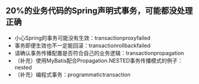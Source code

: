 ## 20%的业务代码的Spring声明式事务，可能都没处理正确

- 小心Spring的事务可能没有生效：transactionproxyfailed
- 事务即便生效也不一定能回滚：transactionrollbackfailed
- 请确认事务传播配置是否符合自己的业务逻辑：transactionpropagation
- （补充）使用MyBatis配合Propagation.NESTED事务传播模式的例子：nested
- （补充）编程式事务：programmatictransaction
